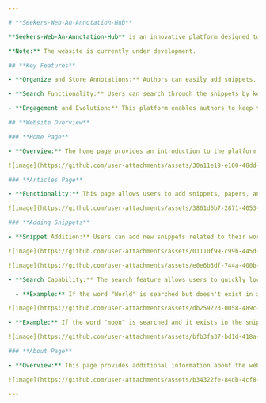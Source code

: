 ```yaml
---

# **Seekers-Web-An-Annotation-Hub**

**Seekers-Web-An-Annotation-Hub** is an innovative platform designed to help authors and individuals store, organize, and share snippets, articles, and thoughts that contribute to their ongoing works. This website serves as a dynamic extension of published books, papers, and references, allowing for continuous engagement with the audience and the evolution of ideas.

**Note:** The website is currently under development.

## **Key Features**

- **Organize and Store Annotations:** Authors can easily add snippets, extensions, and add-ons to their existing works, such as books, papers, and references.

- **Search Functionality:** Users can search through the snippets by keywords or headings, making it easy to find specific content.

- **Engagement and Evolution:** This platform enables authors to keep their work alive by adding new insights, annotations, and thoughts, contributing to future editions or related works.

## **Website Overview**

### **Home Page**

- **Overview:** The home page provides an introduction to the platform and its purpose.

![image](https://github.com/user-attachments/assets/30a11e19-e100-48dd-9500-c24a5b9b3825)

### **Articles Page**

- **Functionality:** This page allows users to add snippets, papers, and other add-ons to their pre-existing works, making it easy to expand and annotate their content.

![image](https://github.com/user-attachments/assets/3861d6b7-2871-4053-919e-22ca1b822e66)

### **Adding Snippets**

- **Snippet Addition:** Users can add new snippets related to their work, which are then organized and stored for future reference.

![image](https://github.com/user-attachments/assets/01110f99-c99b-445d-8037-229fb950f46a)

![image](https://github.com/user-attachments/assets/e0e6b3df-744a-400b-bdfc-2c225c17b666)

- **Search Capability:** The search feature allows users to quickly locate snippets using specific keywords or headings.

  - **Example:** If the word "World" is searched but doesn't exist in any snippet, no results are displayed.

![image](https://github.com/user-attachments/assets/db259223-0058-489c-874a-1ccc9b890abb)

- **Example:** If the word "moon" is searched and it exists in the snippets, the relevant snippets are displayed.

![image](https://github.com/user-attachments/assets/bfb3fa37-bd1d-418a-8727-94bb3d89f446)

### **About Page**

- **Overview:** This page provides additional information about the website and its intended use, with more content to be added as the site evolves.

![image](https://github.com/user-attachments/assets/b34322fe-84db-4cf8-a611-458b29c73f53)

---
```








